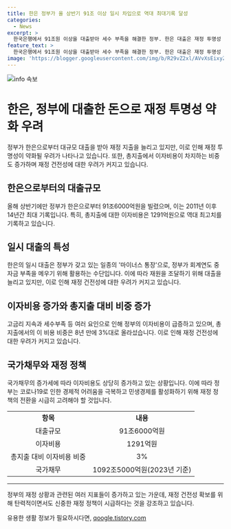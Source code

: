 ```yaml
---
title: 한은 정부가 올 상반기 91조 이상 일시 차입으로 역대 최대기록 달성
categories:
  - News
excerpt: >
  한국은행에서 91조원 이상을 대출받아 세수 부족을 해결한 정부. 한은 대출은 재정 투명성 약화와 물가에 영향을 미치는 부작용 가능성. 코로나19 여파로 지난해보다 4조원 많은 91조6000억원 대출. 이에 따른 이자액은 1291억원으로 역대 최고치. 이에 따른 총지출 이자 비율은 8년 만에 3%대로 상승. 국가채무 증가세로 2023년까지 1092조5000억원까지 증가 예상. 재정 정책에 대한 우려와 대책 필요성 고조. 
feature_text: >
  한국은행에서 91조원 이상을 대출받아 세수 부족을 해결한 정부. 한은 대출은 재정 투명성 약화와 물가에 영향을 미치는 부작용 가능성. 코로나19 여파로 지난해보다 4조원 많은 91조6000억원 대출. 이에 따른 이자액은 1291억원으로 역대 최고치. 이에 따른 총지출 이자 비율은 8년 만에 3%대로 상승. 국가채무 증가세로 2023년까지 1092조5000억원까지 증가 예상. 재정 정책에 대한 우려와 대책 필요성 고조. 
image: 'https://blogger.googleusercontent.com/img/b/R29vZ2xl/AVvXsEixyZcFfHzMRdzZMjFBmAUKJYCLCGyLL1o632UiGVXcaFdKo_bkvkuCioo0uUKlGfBVcT3P84aROyZIXSBEx3Aw5nCQ3pTgDom1WDC4m8eifvWiAmWEEVb4x6G_l8C0QH225ldMjyaFvpxGEBGNO37VmDTDMHGhJPq73UglMfDca1-0aw/s1600/blogspot.png'
---
```


<p><img src="https://blogger.googleusercontent.com/img/b/R29vZ2xl/AVvXsEixyZcFfHzMRdzZMjFBmAUKJYCLCGyLL1o632UiGVXcaFdKo_bkvkuCioo0uUKlGfBVcT3P84aROyZIXSBEx3Aw5nCQ3pTgDom1WDC4m8eifvWiAmWEEVb4x6G_l8C0QH225ldMjyaFvpxGEBGNO37VmDTDMHGhJPq73UglMfDca1-0aw/s1600/blogspot.png" alt="info 속보" /></p>

<h1 data-ke-size="size26">한은, 정부에 대출한 돈으로 재정 투명성 약화 우려</h1>

<p data-ke-size="size16">정부가 한은으로부터 대규모 대출을 받아 재정 지출을 늘리고 있지만, 이로 인해 재정 투명성이 약화될 우려가 나타나고 있습니다. 또한, 총지출에서 이자비용이 차지하는 비중도 증가하며 재정 건전성에 대한 우려가 커지고 있습니다.</p>

<h2 data-ke-size="size24">한은으로부터의 대출규모</h2>

<p data-ke-size="size16">올해 상반기에만 정부가 한은으로부터 91조6000억원을 빌렸으며, 이는 2011년 이후 14년간 최대 기록입니다. 특히, 총지출에 대한 이자비용은 1291억원으로 역대 최고치를 기록하고 있습니다.</p>

<h2 data-ke-size="size24">일시 대출의 특성</h2>

<p data-ke-size="size16">한은의 일시 대출은 정부가 갖고 있는 일종의 '마이너스 통장'으로, 정부가 회계연도 중 자금 부족을 메우기 위해 활용하는 수단입니다. 이에 따라 재원을 조달하기 위해 대출을 늘리고 있지만, 이로 인해 재정 건전성에 대한 우려가 커지고 있습니다.</p>

<h2 data-ke-size="size24">이자비용 증가와 총지출 대비 비중 증가</h2>

<p data-ke-size="size16">고금리 지속과 세수부족 등 여러 요인으로 인해 정부의 이자비용이 급증하고 있으며, 총지출에서의 이 비용 비중은 8년 만에 3%대로 올라섰습니다. 이로 인해 재정 건전성에 대한 우려가 커지고 있습니다.</p>

<h2 data-ke-size="size24">국가채무와 재정 정책</h2>

<p data-ke-size="size16">국가채무의 증가세에 따라 이자비용도 상당히 증가하고 있는 상황입니다. 이에 따라 정부는 코로나19로 인한 경제적 어려움을 극복하고 민생경제를 활성화하기 위해 재정 정책의 전환을 시급히 고려해야 할 것입니다.</p>

<table>
  <tr>
    <td style="text-align: center; height: 17px;"><b>항목</b></td>
    <td style="text-align: center; height: 17px;"><b>내용</b></td>
  </tr>
  <tr>
    <td style="text-align: center; height: 17px;">대출규모</td>
    <td style="text-align: center; height: 17px;">91조6000억원</td>
  </tr>
  <tr>
    <td style="text-align: center; height: 17px;">이자비용</td>
    <td style="text-align: center; height: 17px;">1291억원</td>
  </tr>
  <tr>
    <td style="text-align: center; height: 17px;">총지출 대비 이자비용 비중</td>
    <td style="text-align: center; height: 17px;">3%</td>
  </tr>
  <tr>
    <td style="text-align: center; height: 17px;">국가채무</td>
    <td style="text-align: center; height: 17px;">1092조5000억원(2023년 기준)</td>
  </tr>
</table>

<hr>

<p data-ke-size="size16">정부의 재정 상황과 관련된 여러 지표들이 증가하고 있는 가운데, 재정 건전성 확보를 위해 탄력적이면서도 신중한 재정 정책이 시급하다는 것을 강조하고 있습니다.</p>
유용한 생활 정보가 필요하시다면, <a href="https://qoogle.tistory.com" rel="dofollow">qoogle.tistory.com</a>


